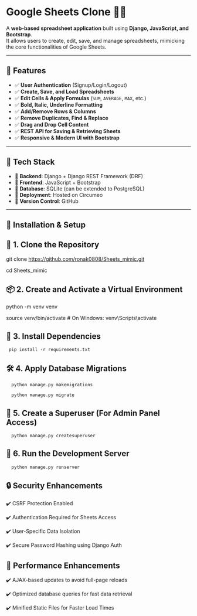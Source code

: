 # **Google Sheets Clone 📝🚀**

A **web-based spreadsheet application** built using **Django, JavaScript, and Bootstrap**.  
It allows users to create, edit, save, and manage spreadsheets, mimicking the core functionalities of Google Sheets.

---

## **📌 Features**
- ✅ **User Authentication** (Signup/Login/Logout)  
- ✅ **Create, Save, and Load Spreadsheets**  
- ✅ **Edit Cells & Apply Formulas** (`SUM`, `AVERAGE`, `MAX`, etc.)  
- ✅ **Bold, Italic, Underline Formatting**  
- ✅ **Add/Remove Rows & Columns**  
- ✅ **Remove Duplicates, Find & Replace**  
- ✅ **Drag and Drop Cell Content**  
- ✅ **REST API for Saving & Retrieving Sheets**  
- ✅ **Responsive & Modern UI with Bootstrap**  

---

## **🚀 Tech Stack**
- 🔹 **Backend**: Django + Django REST Framework (DRF)  
- 🔹 **Frontend**: JavaScript + Bootstrap  
- 🔹 **Database**: SQLite (can be extended to PostgreSQL)  
- 🔹 **Deployment**: Hosted on Circumeo  
- 🔹 **Version Control**: GitHub  

---

## **📂 Installation & Setup**



## **🔧 1. Clone the Repository**

   git clone https://github.com/ronak0808/Sheets_mimic.git
   
   cd Sheets_mimic
   


 ## **📦 2. Create and Activate a Virtual Environment**
 
  python -m venv venv  
  
  source venv/bin/activate  # On Windows: venv\Scripts\activate



  ## **📜 3. Install Dependencies**
  
     pip install -r requirements.txt


  ## **🛠️ 4. Apply Database Migrations**
  
      python manage.py makemigrations
      
      python manage.py migrate
      

  ## **🔑 5. Create a Superuser (For Admin Panel Access)**
  
      python manage.py createsuperuser
      
      
  ## **🚀 6. Run the Development Server**
  
      python manage.py runserver
      

   ## **🔒 Security Enhancements**
   
   ✔️ CSRF Protection Enabled
  
  ✔️ Authentication Required for Sheets Access
  
  ✔️ User-Specific Data Isolation
  
  ✔️ Secure Password Hashing using Django Auth
  
  
  ## **🚀 Performance Enhancements**
  
  ✔️ AJAX-based updates to avoid full-page reloads
  
  ✔️ Optimized database queries for fast data retrieval
  
  ✔️ Minified Static Files for Faster Load Times



 
